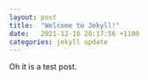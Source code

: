 ```yaml
---
layout: post
title:  "Welcome to Jekyll!"
date:   2021-12-18 20:17:56 +1100
categories: jekyll update
---
```

Oh it is a test post.
